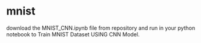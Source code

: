 # mnist
download the MNIST_CNN.ipynb file from repository and run in your python notebook to Train MNIST Dataset USING CNN Model.
